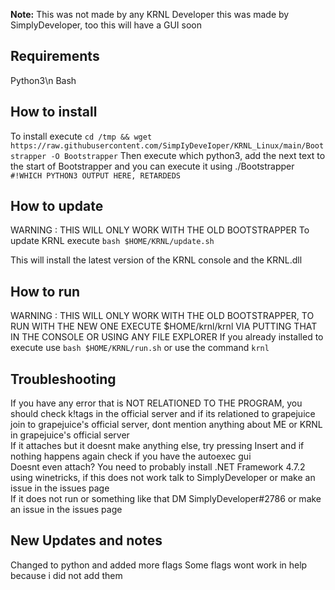 **Note:** This was not made by any KRNL Developer this was made by SimplyDeveloper, too this will have a GUI soon
## Requirements
Python3\n
Bash
## How to install
To install execute `cd /tmp && wget https://raw.githubusercontent.com/SimpIyDeveIoper/KRNL_Linux/main/Bootstrapper -O Bootstrapper`
Then execute which python3, add the next text to the start of Bootstrapper and you can execute it using ./Bootstrapper
`#!WHICH PYTHON3 OUTPUT HERE, RETARDEDS`
## How to update
WARNING : THIS WILL ONLY WORK WITH THE OLD BOOTSTRAPPER
To update KRNL execute `bash $HOME/KRNL/update.sh`

This will install the latest version of the KRNL console and the KRNL.dll
## How to run
WARNING : THIS WILL ONLY WORK WITH THE OLD BOOTSTRAPPER, TO RUN WITH THE NEW ONE EXECUTE $HOME/krnl/krnl VIA PUTTING THAT IN THE CONSOLE OR USING ANY FILE EXPLORER
If you already installed to execute use `bash $HOME/KRNL/run.sh` or use the command `krnl`
## Troubleshooting
<summary> If you have any error that is NOT RELATIONED TO THE PROGRAM, you should check k!tags in the official server and if its relationed to grapejuice join to grapejuice's official server, dont mention anything about ME or KRNL in grapejuice's official server</summary>
<summary> If it attaches but it doesnt make anything else, try pressing Insert and if nothing happens again check if you have the autoexec gui</summary>
<summary> Doesnt even attach? You need to probably install .NET Framework 4.7.2 using winetricks, if this does not work talk to SimplyDeveloper or make an issue in the issues page</summary>
<summary> If it does not run or something like that DM SimplyDeveloper#2786 or make an issue in the issues page</summary>

## New Updates and notes
Changed to python and added more flags
Some flags wont work in help because i did not add them
